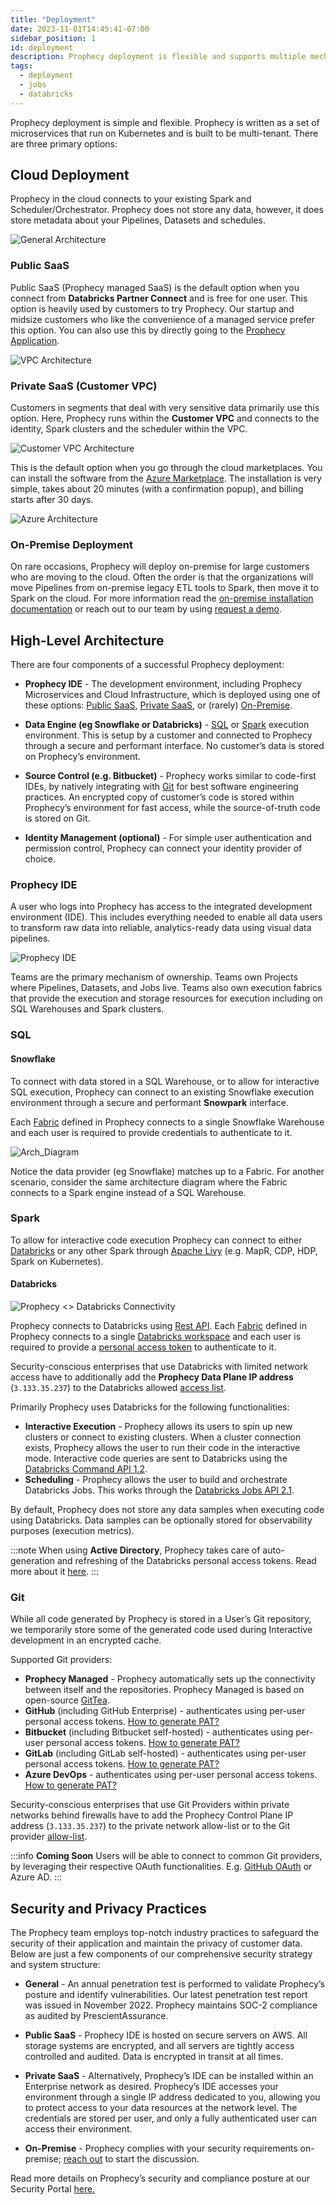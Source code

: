 ```yaml
---
title: "Deployment"
date: 2023-11-01T14:45:41-07:00
sidebar_position: 1
id: deployment
description: Prophecy deployment is flexible and supports multiple mechanisms
tags:
  - deployment
  - jobs
  - databricks
---
```


Prophecy deployment is simple and flexible. Prophecy is written as a set of microservices that run on Kubernetes and is built to be multi-tenant. There are three primary options:

## Cloud Deployment

Prophecy in the cloud connects to your existing Spark and Scheduler/Orchestrator. Prophecy does not store any data, however, it does store metadata about your Pipelines, Datasets and schedules.

![General Architecture](img/arch_general.png)

### Public SaaS

Public SaaS (Prophecy managed SaaS) is the default option when you connect from **Databricks Partner Connect** and is free for one user.
This option is heavily used by customers to try Prophecy. Our startup and midsize customers who like the convenience of a managed service prefer this option. You can also use this by directly going to the [Prophecy Application](https://app.prophecy.io/).

![VPC Architecture](img/arch_separate_vpc.png)

### Private SaaS (Customer VPC)

Customers in segments that deal with very sensitive data primarily use this option. Here, Prophecy runs within the **Customer VPC** and connects to the identity, Spark clusters and the scheduler within the VPC.

![Customer VPC Architecture](img/arch_customervpc.png)

This is the default option when you go through the cloud marketplaces. You can install the software from the [Azure Marketplace](https://azuremarketplace.microsoft.com/en-us/marketplace/apps/simpledatalabsinc1635791235920.prophecy-data-engineering). The installation is very simple, takes about 20 minutes (with a confirmation popup), and billing starts after 30 days.

![Azure Architecture](img/prophecy_azure.png)

### On-Premise Deployment

On rare occasions, Prophecy will deploy on-premise for large customers who are moving to the cloud. Often the order is that the organizations will move Pipelines from on-premise legacy ETL tools to Spark, then move it to Spark on the cloud. For more information read the [on-premise installation documentation](on-premise/on-premise.md) or reach out to our team by using [request a demo](https://www.prophecy.io/request-a-demo).

## High-Level Architecture

There are four components of a successful Prophecy deployment:

- **Prophecy IDE** - The development environment, including Prophecy Microservices and Cloud Infrastructure, which is deployed using one of these options: [Public SaaS](#public-saas), [Private SaaS](#private-saas-customer-vpc), or (rarely) [On-Premise](#on-premise-deployment).

- **Data Engine (eg Snowflake or Databricks)** - [SQL](#sql) or [Spark](#spark) execution environment. This is setup by a customer and connected to Prophecy through a secure and performant interface. No customer’s data is stored on Prophecy’s environment.

- **Source Control (e.g. Bitbucket)** - Prophecy works similar to code-first IDEs, by natively integrating with [Git](#git) for best software engineering practices. An encrypted copy of customer’s code is stored within Prophecy’s environment for fast access, while the source-of-truth code is stored on Git.

- **Identity Management (optional)** - For simple user authentication and permission control, Prophecy can connect your identity provider of choice.

### Prophecy IDE

A user who logs into Prophecy has access to the integrated development environment (IDE). This includes everything needed to enable all data users to transform raw data into reliable, analytics-ready data using visual data pipelines.

![Prophecy IDE](./img/arch_ide.png)

Teams are the primary mechanism of ownership. Teams own Projects where Pipelines, Datasets, and Jobs live. Teams also own execution fabrics that provide the execution and storage resources for execution including on SQL Warehouses and Spark clusters.

### SQL

#### Snowflake

To connect with data stored in a SQL Warehouse, or to allow for interactive SQL execution, Prophecy can connect to an existing Snowflake execution environment through a secure and performant **Snowpark** interface.

Each [Fabric](../../concepts/fabrics) defined in Prophecy connects to a single Snowflake Warehouse and each user is required to provide credentials to authenticate to it.

![Arch_Diagram](./img/arch_snowflake.png)

Notice the data provider (eg Snowflake) matches up to a Fabric. For another scenario, consider the same architecture diagram where the Fabric connects to a Spark engine instead of a SQL Warehouse.

### Spark

To allow for interactive code execution Prophecy can connect to either [Databricks](#databricks) or any other Spark through [Apache Livy](https://livy.apache.org/) (e.g. MapR, CDP, HDP, Spark on Kubernetes).

#### Databricks

![Prophecy <> Databricks Connectivity](./img/arch_databricks.png)

Prophecy connects to Databricks using [Rest API](https://docs.databricks.com/dev-tools/api/latest/index.html). Each [Fabric](../../concepts/fabrics) defined in Prophecy connects to a single [Databricks workspace](https://docs.databricks.com/workspace/index.html) and each user is required to provide a [personal access token](https://docs.databricks.com/dev-tools/api/latest/authentication.html) to authenticate to it.

Security-conscious enterprises that use Databricks with limited network access have to additionally add the **Prophecy Data Plane IP address** (`3.133.35.237`) to the Databricks allowed [access list](https://docs.databricks.com/security/network/ip-access-list.html#add-an-ip-access-list).

Primarily Prophecy uses Databricks for the following functionalities:

- **Interactive Execution** - Prophecy allows its users to spin up new clusters or connect to existing clusters. When a cluster connection exists, Prophecy allows the user to run their code in the interactive mode. Interactive code queries are sent to Databricks using the [Databricks Command API 1.2](https://docs.databricks.com/dev-tools/api/1.2/index.html).
- **Scheduling** - Prophecy allows the user to build and orchestrate Databricks Jobs. This works through the [Databricks Jobs API 2.1](https://docs.databricks.com/dev-tools/api/latest/jobs.html).

By default, Prophecy does not store any data samples when executing code using Databricks. Data samples can be optionally stored for observability purposes (execution metrics).

:::note
When using **Active Directory**, Prophecy takes care of auto-generation and refreshing of the Databricks personal access tokens. Read more about it [here](https://docs.microsoft.com/en-us/azure/databricks/dev-tools/api/latest/aad/).
:::

### Git

While all code generated by Prophecy is stored in a User’s Git repository, we temporarily store some of the generated code used during Interactive development in an encrypted cache.

Supported Git providers:

- **Prophecy Managed** - Prophecy automatically sets up the connectivity between itself and the repositories. Prophecy Managed is based on open-source [GitTea](https://github.com/go-gitea/gitea).
- **GitHub** (including GitHub Enterprise) - authenticates using per-user personal access tokens. [How to generate PAT?](https://docs.github.com/en/authentication/keeping-your-account-and-data-secure/creating-a-personal-access-token)
- **Bitbucket** (including Bitbucket self-hosted) - authenticates using per-user personal access tokens. [How to generate PAT?](https://confluence.atlassian.com/bitbucketserver072/personal-access-tokens-1005335924.html)
- **GitLab** (including GitLab self-hosted) - authenticates using per-user personal access tokens. [How to generate PAT?](https://docs.gitlab.com/ee/user/profile/personal_access_tokens.html)
- **Azure DevOps** - authenticates using per-user personal access tokens. [How to generate PAT?](https://docs.microsoft.com/en-us/azure/devops/organizations/accounts/use-personal-access-tokens-to-authenticate?view=azure-devops&tabs=Windows)

Security-conscious enterprises that use Git Providers within private networks behind firewalls have to add the Prophecy Control Plane IP address (`3.133.35.237`) to the private network allow-list or to the Git provider [allow-list](https://github.blog/2019-12-12-ip-allow-lists-now-in-public-beta/).

:::info
**Coming Soon**
Users will be able to connect to common Git providers, by leveraging their respective OAuth functionalities. E.g. [GitHub OAuth](https://docs.github.com/en/developers/apps/building-oauth-apps/authorizing-oauth-apps) or Azure AD.
:::

## Security and Privacy Practices

The Prophecy team employs top-notch industry practices to safeguard the security of their application and maintain the privacy of customer data. Below are just a few components of our comprehensive security strategy and system structure:

- **General** - An annual penetration test is performed to validate Prophecy’s posture and identify vulnerabilities. Our latest penetration test report was issued in November 2022. Prophecy maintains SOC-2 compliance as audited by PrescientAssurance.

- **Public SaaS** - Prophecy IDE is hosted on secure servers on AWS. All storage systems are encrypted, and all servers are tightly access controlled and audited. Data is encrypted in transit at all times.

- **Private SaaS** - Alternatively, Prophecy’s IDE can be installed within an Enterprise network as desired. Prophecy’s IDE accesses your environment through a single IP address dedicated to you, allowing you to protect access to your data resources at the network level. The credentials are stored per user, and only a fully authenticated user can access their environment.

- **On-Premise** - Prophecy complies with your security requirements on-premise; [reach out](https://www.prophecy.io/request-a-demo) to start the discussion.

Read more details on Prophecy’s security and compliance posture at our Security Portal [here.](https://security.prophecy.io/)
